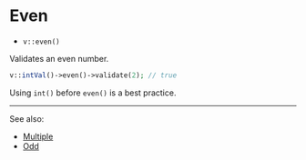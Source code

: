 # Even

- `v::even()`

Validates an even number.

```php
v::intVal()->even()->validate(2); // true
```

Using `int()` before `even()` is a best practice.

***
See also:

  * [Multiple](Multiple.md)
  * [Odd](Odd.md)
